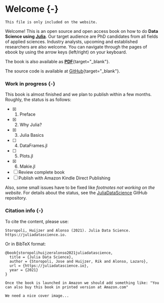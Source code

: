 # Welcome {-}

```{=comment}
This file is only included on the website.
```

Welcome! This is an open source and open access book on how to do **Data Science using [Julia](https://julialang.org)**.
Our target audience are PhD candidates from all fields of applied sciences.
Industry analysts, upcoming and established researchers are also welcome.
You can navigate through the pages of ebook by using the arrow keys (left/right) on your keyboard.

The book is also available as [**PDF**](/juliadatascience.pdf){target="_blank"}.

The source code is available at [GitHub](https://github.com/JuliaDataScience/JuliaDataScience){target="_blank"}.

### Work in progress {-}

This book is almost finished and we plan to publish within a few months.
Roughly, the status is as follows:

- [x] 1. Preface
- [x] 2. Why Julia?
- [x] 3. Julia Basics
- [ ] 4. DataFrames.jl
- [ ] 5. Plots.jl
- [x] 6. Makie.jl
- [ ] Review complete book
- [ ] Publish with Amazon Kindle Direct Publishing

Also, some small issues have to be fixed like _footnotes not working on the website_.
For details about the status, see the [JuliaDataScience](https://github.com/JuliaDataScience/JuliaDataScience) GitHub repository.

### Citation info {-}

To cite the content, please use:

```plaintext
Storopoli, Huijzer and Alonso (2021). Julia Data Science. https://juliadatascience.io.
```

Or in BibTeX format:

```plaintext
@book{storopolihuijzeralonso2021juliadatascience,
  title = {Julia Data Science},
  author = {Storopoli, Jose and Huijzer, Rik and Alonso, Lazaro},
  url = {https://juliadatascience.io},
  year = {2021}
}
```

```{=comment}
Once the book is launched in Amazon we should add something like: "You can also buy this book in printed version at Amazon.com"

We need a nice cover image...
```
